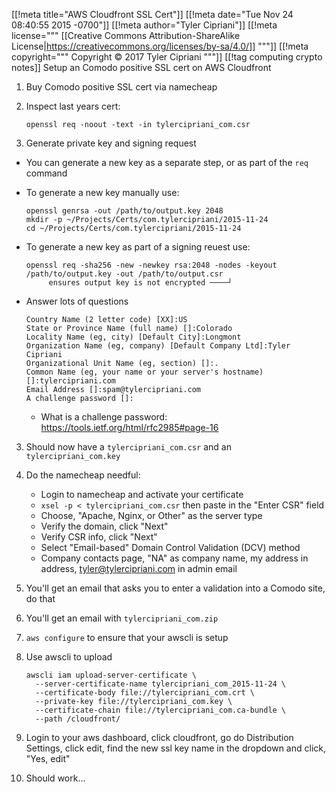[[!meta title="AWS Cloudfront SSL Cert"]]
[[!meta date="Tue Nov 24 08:40:55 2015 -0700"]]
[[!meta author="Tyler Cipriani"]]
[[!meta license="""
[[Creative Commons Attribution-ShareAlike License|https://creativecommons.org/licenses/by-sa/4.0/]]
"""]]
[[!meta copyright="""
Copyright &copy; 2017 Tyler Cipriani
"""]]
[[!tag computing crypto notes]]
Setup an Comodo positive SSL cert on AWS Cloudfront

1. Buy Comodo positive SSL cert via namecheap
2. Inspect last years cert:

    ~~~{.bash}
    openssl req -noout -text -in tylercipriani_com.csr
    ~~~

2. Generate private key and signing request

  - You can generate a new key as a separate step, or as part of the `req` command
  - To generate a new key manually use:

    ~~~{.bash}
    openssl genrsa -out /path/to/output.key 2048
    mkdir -p ~/Projects/Certs/com.tylercipriani/2015-11-24
    cd ~/Projects/Certs/com.tylercipriani/2015-11-24
    ~~~

  - To generate a new key as part of a signing reuest use:

    ~~~{.bash}
    openssl req -sha256 -new -newkey rsa:2048 -nodes -keyout /path/to/output.key -out /path/to/output.csr
         ensures output key is not encrypted ────┘
    ~~~~

  - Answer lots of questions

    ~~~{.bash}
    Country Name (2 letter code) [XX]:US
    State or Province Name (full name) []:Colorado
    Locality Name (eg, city) [Default City]:Longmont
    Organization Name (eg, company) [Default Company Ltd]:Tyler Cipriani
    Organizational Unit Name (eg, section) []:.
    Common Name (eg, your name or your server's hostname) []:tylercipriani.com
    Email Address []:spam@tylercipriani.com
    A challenge password []:
    ~~~

    - What is a challenge password: https://tools.ietf.org/html/rfc2985#page-16

3. Should now have a `tylercipriani_com.csr` and an `tylercipriani_com.key`
4. Do the namecheap needful:
   - Login to namecheap and activate your certificate
   - `xsel -p < tylercipriani_com.csr` then paste in the "Enter CSR" field
   - Choose, "Apache, Nginx, or Other" as the server type
   - Verify the domain, click "Next"
   - Verify CSR info, click "Next"
   - Select "Email-based" Domain Control Validation (DCV) method
   - Company contacts page, "NA" as company name, my address in address, tyler@tylercipriani.com in admin email
5. You'll get an email that asks you to enter a validation into a Comodo site, do that
6. You'll get an email with `tylercipriani_com.zip`
7. `aws configure` to ensure that your awscli is setup
8. Use awscli to upload

    ~~~{.bash}
    awscli iam upload-server-certificate \
      --server-certificate-name tylercipriani_com_2015-11-24 \
      --certificate-body file://tylercipriani_com.crt \
      --private-key file://tylercipriani_com.key \
      --certificate-chain file://tylercipriani_com.ca-bundle \
      --path /cloudfront/
    ~~~

9. Login to your aws dashboard, click cloudfront, go do Distribution Settings, click edit, find the new ssl key name in the dropdown and click, "Yes, edit"
10. Should work...
